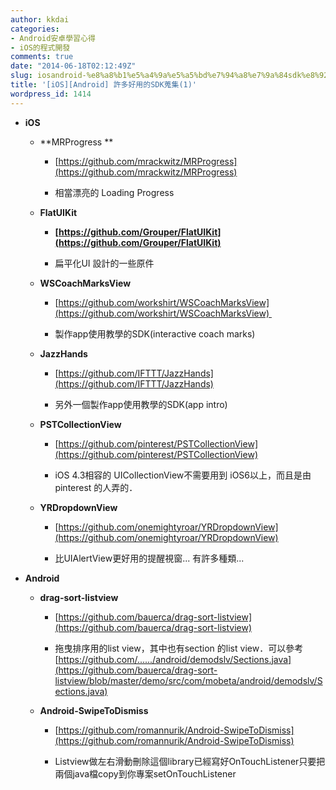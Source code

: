 ```yaml
---
author: kkdai
categories:
- Android安卓學習心得
- iOS的程式開發
comments: true
date: "2014-06-18T02:12:49Z"
slug: iosandroid-%e8%a8%b1%e5%a4%9a%e5%a5%bd%e7%94%a8%e7%9a%84sdk%e8%92%90%e9%9b%861
title: '[iOS][Android] 許多好用的SDK蒐集(1)'
wordpress_id: 1414
---
```




  * **iOS**



    * **MRProgress **



      * [https://github.com/mrackwitz/MRProgress](https://github.com/mrackwitz/MRProgress)


      * 相當漂亮的 Loading Progress



    * **FlatUIKit**



      * **[https://github.com/Grouper/FlatUIKit](https://github.com/Grouper/FlatUIKit)**


      * 扁平化UI 設計的一些原件



    * **WSCoachMarksView**



      * [https://github.com/workshirt/WSCoachMarksView](https://github.com/workshirt/WSCoachMarksView) 


      * 製作app使用教學的SDK(interactive coach marks) 



    * **JazzHands**



      * [https://github.com/IFTTT/JazzHands](https://github.com/IFTTT/JazzHands)


      * 另外一個製作app使用教學的SDK(app intro)



    * **PSTCollectionView**



      * [https://github.com/pinterest/PSTCollectionView](https://github.com/pinterest/PSTCollectionView)


      * iOS 4.3相容的 UICollectionView不需要用到 iOS6以上，而且是由pinterest 的人弄的．



    * **YRDropdownView**



      * [https://github.com/onemightyroar/YRDropdownView](https://github.com/onemightyroar/YRDropdownView)


      * 比UIAlertView更好用的提醒視窗... 有許多種類...




  * **Android**



    * **drag-sort-listview**



      * [https://github.com/bauerca/drag-sort-listview](https://github.com/bauerca/drag-sort-listview)


      * 拖曳排序用的list view，其中也有section 的list view．可以參考[https://github.com/....../android/demodslv/Sections.java](https://github.com/bauerca/drag-sort-listview/blob/master/demo/src/com/mobeta/android/demodslv/Sections.java)



    * **Android-SwipeToDismiss**



      * [https://github.com/romannurik/Android-SwipeToDismiss](https://github.com/romannurik/Android-SwipeToDismiss)


      * Listview做左右滑動刪除這個library已經寫好OnTouchListener只要把兩個java檔copy到你專案setOnTouchListener





